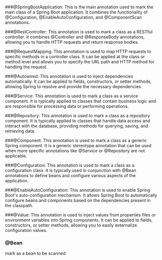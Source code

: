 
###@SpringBootApplication: 
This is the main annotation used to mark the main class of a Spring Boot application. It combines the functionality of @Configuration, @EnableAutoConfiguration, and @ComponentScan annotations.

###@RestController: 
This annotation is used to mark a class as a RESTful controller. It combines @Controller and @ResponseBody annotations, allowing you to handle HTTP requests and return response bodies.

###@RequestMapping:
This annotation is used to map HTTP requests to specific methods in a controller class. It can be applied at the class or method level and allows you to specify the URL path and HTTP method for handling the request.

###@Autowired: 
This annotation is used to inject dependencies automatically. It can be applied to fields, constructors, or setter methods, allowing Spring to resolve and provide the necessary dependencies.

###@Service: 
This annotation is used to mark a class as a service component. It is typically applied to classes that contain business logic and are responsible for processing data or performing operations.

###@Repository: 
This annotation is used to mark a class as a repository component. It is typically applied to classes that handle data access and interact with the database, providing methods for querying, saving, and retrieving data.

###@Component: 
This annotation is used to mark a class as a generic Spring component. It is a generic stereotype annotation that can be used when more specific annotations like @Service or @Repository are not applicable.

###@Configuration: 
This annotation is used to mark a class as a configuration class. It is typically used in conjunction with @Bean annotations to define beans and configure various aspects of the application.

###@EnableAutoConfiguration: 
This annotation is used to enable Spring Boot's auto-configuration mechanism. It allows Spring Boot to automatically configure beans and components based on the dependencies present in the classpath.

###@Value: 
This annotation is used to inject values from properties files or environment variables into Spring components. It can be applied to fields, constructors, or setter methods, allowing you to easily externalize configuration values.

### @Bean
mark as a bean to be scanned